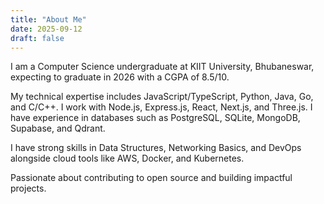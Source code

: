 ```yaml
---
title: "About Me"
date: 2025-09-12
draft: false
---
```


I am a Computer Science undergraduate at KIIT University, Bhubaneswar, expecting to graduate in 2026 with a CGPA of 8.5/10.

My technical expertise includes JavaScript/TypeScript, Python, Java, Go, and C/C++. I work with Node.js, Express.js, React, Next.js, and Three.js. I have experience in databases such as PostgreSQL, SQLite, MongoDB, Supabase, and Qdrant.

I have strong skills in Data Structures, Networking Basics, and DevOps alongside cloud tools like AWS, Docker, and Kubernetes.

Passionate about contributing to open source and building impactful projects.